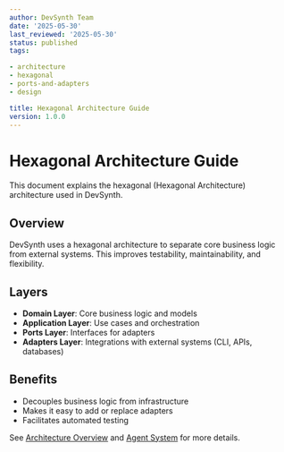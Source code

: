 ```yaml
---
author: DevSynth Team
date: '2025-05-30'
last_reviewed: '2025-05-30'
status: published
tags:

- architecture
- hexagonal
- ports-and-adapters
- design

title: Hexagonal Architecture Guide
version: 1.0.0
---
```


# Hexagonal Architecture Guide

This document explains the hexagonal (Hexagonal Architecture) architecture used in DevSynth.

## Overview

DevSynth uses a hexagonal architecture to separate core business logic from external systems. This improves testability, maintainability, and flexibility.

## Layers

- **Domain Layer**: Core business logic and models
- **Application Layer**: Use cases and orchestration
- **Ports Layer**: Interfaces for adapters
- **Adapters Layer**: Integrations with external systems (CLI, APIs, databases)


## Benefits

- Decouples business logic from infrastructure
- Makes it easy to add or replace adapters
- Facilitates automated testing


See [Architecture Overview](overview.md) and [Agent System](agent_system.md) for more details.